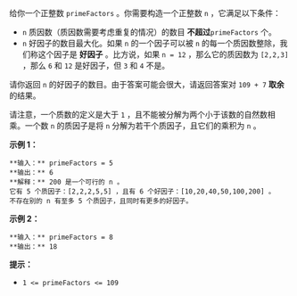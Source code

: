 给你一个正整数 `primeFactors` 。你需要构造一个正整数 `n` ，它满足以下条件：

  * `n` 质因数（质因数需要考虑重复的情况）的数目 **不超过**`primeFactors` 个。
  * `n` 好因子的数目最大化。如果 `n` 的一个因子可以被 `n` 的每一个质因数整除，我们称这个因子是 **好因子** 。比方说，如果 `n = 12` ，那么它的质因数为 `[2,2,3]` ，那么 `6` 和 `12` 是好因子，但 `3` 和 `4` 不是。

请你返回 `n` 的好因子的数目。由于答案可能会很大，请返回答案对 `109 + 7` **取余** 的结果。

请注意，一个质数的定义是大于 `1` ，且不能被分解为两个小于该数的自然数相乘。一个数 `n` 的质因子是将 `n` 分解为若干个质因子，且它们的乘积为
`n` 。

**示例 1：**

    
    
    **输入：** primeFactors = 5
    **输出：** 6
    **解释：** 200 是一个可行的 n 。
    它有 5 个质因子：[2,2,2,5,5] ，且有 6 个好因子：[10,20,40,50,100,200] 。
    不存在别的 n 有至多 5 个质因子，且同时有更多的好因子。
    

**示例 2：**

    
    
    **输入：** primeFactors = 8
    **输出：** 18
    

**提示：**

  * `1 <= primeFactors <= 109`

